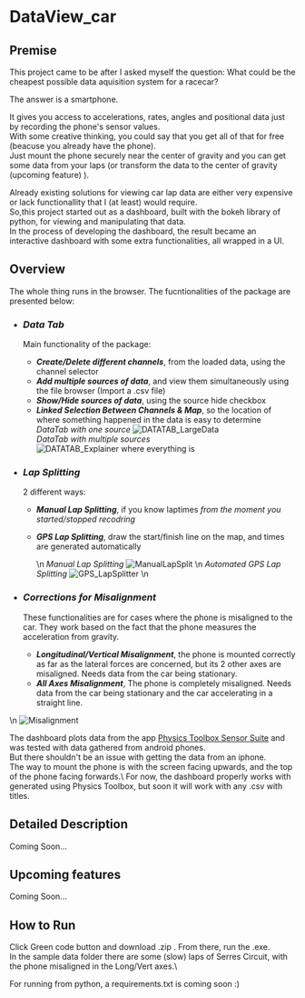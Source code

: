 # DataView_car

## Premise 
This project came to be after I asked myself the question: 
What could be the cheapest possible data aquisition system for a racecar? 

The answer is a smartphone. 

It gives you access to accelerations, rates, angles and positional data just by recording the phone's sensor values.\
With some creative thinking, you could say that you get all of that for free (beacuse you already have the phone).\
Just mount the phone securely near the center of gravity and you can get some data from your laps (or transform the data to the center of gravity (upcoming feature) ).

Already existing solutions for viewing car lap data are either very expensive or lack functionallity that I (at least) would require. \
So,this project started out as a dashboard, built with the bokeh library of python, for viewing and manipulating that data.\
In the process of developing the dashboard, the result became an interactive dashboard with some extra functionalities, 
all wrapped in a UI. 

## Overview
The whole thing runs in the browser. The fucntionalities of the package are presented below: 

- ### ***Data Tab***
  Main functionality of the package: 
    - **_Create/Delete different channels_**, from the loaded data, using the channel selector
    - **_Add multiple sources of data_**, and view them simultaneously using the file browser (Import a .csv file)
    - **_Show/Hide sources of data_**, using the source hide checkbox
    - **_Linked Selection Between Channels & Map_**, so the location of where something happened in the data is easy to determine
  \
 _DataTab with one source_
![DATATAB_LargeData](https://user-images.githubusercontent.com/109922381/181355522-5217d984-861e-4060-b4e6-1de6deecda06.png)
  \
_DataTab with multiple sources_
![DATATAB_Explainer where everything is](https://user-images.githubusercontent.com/109922381/181355627-1931ad1e-77e6-4c70-a961-727b91d36595.png)


- ### ***Lap Splitting***
  2 different ways: 
    - **_Manual Lap Splitting_**, if you know laptimes _from the moment you started/stopped recodring_ 
    - **_GPS Lap Splitting_**, draw the start/finish line on the map, and times are generated automatically



         \n
_Manual Lap Splitting_
![ManualLapSplit](https://user-images.githubusercontent.com/109922381/181355713-9e7b58c7-5e94-4a3d-988d-4eed24be78db.png)
         \n
_Automated GPS Lap Splitting_ 
![GPS_LapSplitter](https://user-images.githubusercontent.com/109922381/181355739-6a1887d3-6a50-40cb-a6dd-7c7ce2d4841f.png)
          \n
- ### ***Corrections for Misalignment***
  These functionalities are for cases where the phone is misaligned to the car. They work based on the fact that the phone measures the acceleration from gravity. 
    - **_Longitudinal/Vertical Misalignment_**, the phone is mounted correctly as far as the lateral forces are concerned, but its 2 other axes are misaligned. Needs data from the car being stationary. 
    - **_All Axes Misalignment_**, The phone is completely misaligned. Needs data from the car being stationary and the car accelerating in a straight line. 

\n
![Misalignment](https://user-images.githubusercontent.com/109922381/181356072-53a00ae2-49a1-4f70-bac6-11389dfb7009.png)


The dashboard plots data from the app [Physics Toolbox Sensor Suite](https://play.google.com/store/apps/details?id=com.chrystianvieyra.physicstoolboxsuite&hl=en&gl=US) and was tested with data gathered from android phones. \
But there shouldn't be an issue with getting the data from an iphone.\
The  way to mount the phone is with the screen facing upwards, and the top of the phone facing forwards.\ 
For now, the dashboard properly works with generated using Physics Toolbox, but soon it will work with any .csv with titles.

## Detailed Description
Coming Soon...
  
## Upcoming features
Coming Soon...

## How to Run
Click Green code button and download .zip . From there, run the .exe. \
In the sample data folder there are some (slow) laps of Serres Circuit, with the phone misaligned in the Long/Vert axes.\

For running from python, a requirements.txt is coming soon :) 


